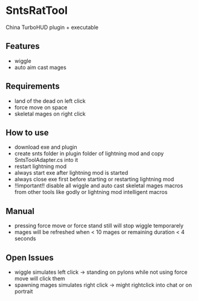 # SntsRatTool
China TurboHUD plugin + executable

## Features

- wiggle
- auto aim cast mages

## Requirements

- land of the dead on left click
- force move on space
- skeletal mages on right click

## How to use

- download exe and plugin
- create snts folder in plugin folder of lightning mod and copy SntsToolAdapter.cs into it
- restart lightning mod
- always start exe after lightning mod is started
- always close exe first before starting or restarting lightning mod
- !!important!! disable all wiggle and auto cast skeletal mages macros from other tools like godly or lightning mod intelligent macros

## Manual

- pressing force move or force stand still will stop wiggle temporarely
- mages will be refreshed when < 10 mages or remaining duration < 4 seconds

## Open Issues

- wiggle simulates left click -> standing on pylons while not using force move will click them
- spawning mages simulates right click -> might rightclick into chat or on portrait
